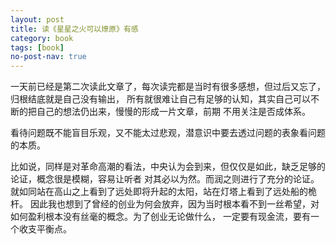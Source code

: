 ```yaml
---
layout: post
title: 读《星星之火可以燎原》有感
category: book
tags: [book]
no-post-nav: true
---
```


一天前已经是第二次读此文章了，每次读完都是当时有很多感想，但过后又忘了，归根结底就是自己没有输出，
所有就很难让自己有足够的认知，其实自己可以不断的把自己的想法仍出来，慢慢的形成一片文章，前期
不用关注是否成体系。

看待问题既不能盲目乐观，又不能太过悲观，潜意识中要去透过问题的表象看问题的本质。

比如说，同样是对革命高潮的看法，中央认为会到来，但仅仅是如此，缺乏足够的论证，概念很是模糊，容易让听者
对其必以为然。而润之则进行了充分的论证。就如同站在高山之上看到了远处即将升起的太阳，站在灯塔上看到了远处船的桅杆。
因此我也想到了曾经的创业为何会放弃，因为当时根本看不到一丝希望，对如何盈利根本没有丝毫的概念。为了创业无论做什么，
一定要有现金流，要有一个收支平衡点。
